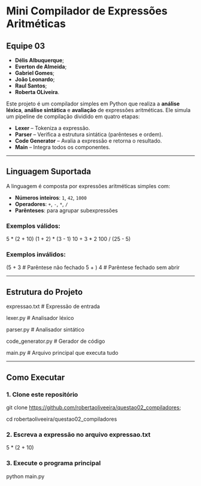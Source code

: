 # Mini Compilador de Expressões Aritméticas

## Equipe 03

- **Délis Albuquerque**;
- **Everton de Almeida**;
- **Gabriel Gomes**;
- **João Leonardo**;
- **Raul Santos**;
- **Roberta OLiveira**.

Este projeto é um compilador simples em Python que realiza a **análise léxica**, **análise sintática** e **avaliação** de expressões aritméticas. Ele simula um pipeline de compilação dividido em quatro etapas:

- **Lexer** – Tokeniza a expressão.
- **Parser** – Verifica a estrutura sintática (parênteses e ordem).
- **Code Generator** – Avalia a expressão e retorna o resultado.
- **Main** – Integra todos os componentes.

---

## Linguagem Suportada

A linguagem é composta por expressões aritméticas simples com:

- **Números inteiros**: `1`, `42`, `1000`
- **Operadores**: `+`, `-`, `*`, `/`
- **Parênteses**: para agrupar subexpressões

### Exemplos válidos:

5 * (2 + 10)
(1 + 2) * (3 - 1)
10 + 3 * 2
100 / (25 - 5)


### Exemplos inválidos:

(5 + 3 # Parêntese não fechado
5 + ) 4 # Parêntese fechado sem abrir

---

## Estrutura do Projeto

expressao.txt # Expressão de entrada

lexer.py # Analisador léxico

parser.py # Analisador sintático

code_generator.py # Gerador de código

main.py # Arquivo principal que executa tudo

---

## Como Executar

### 1. Clone este repositório

git clone https://github.com/robertaoliveeira/questao02_compiladores;

cd robertaoliveeira/questao02_compiladores 

### 2. Escreva a expressão no arquivo expressao.txt

5 * (2 + 10)

### 3. Execute o programa principal

python main.py




